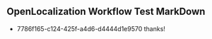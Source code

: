 ## OpenLocalization Workflow Test MarkDown
* 7786f165-c124-425f-a4d6-d4444d1e9570 thanks!

<!--HONumber=Jul16_HO3-->


